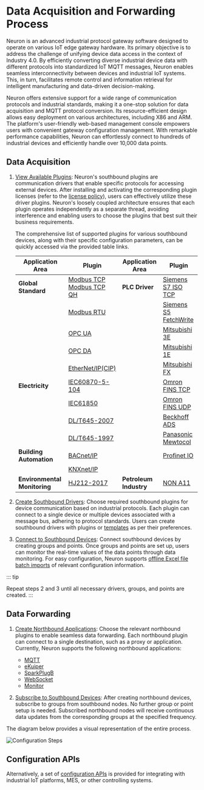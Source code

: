 # Data Acquisition and Forwarding Process

Neuron is an advanced industrial protocol gateway software designed to operate on various IoT edge gateway hardware. Its primary objective is to address the challenge of unifying device data access in the context of Industry 4.0. By efficiently converting diverse industrial device data with different protocols into standardized IoT MQTT messages, Neuron enables seamless interconnectivity between devices and industrial IoT systems. This, in turn, facilitates remote control and information retrieval for intelligent manufacturing and data-driven decision-making.

Neuron offers extensive support for a wide range of communication protocols and industrial standards, making it a one-stop solution for data acquisition and MQTT protocol conversion. Its resource-efficient design allows easy deployment on various architectures, including X86 and ARM. The platform's user-friendly web-based management console empowers users with convenient gateway configuration management. With remarkable performance capabilities, Neuron can effortlessly connect to hundreds of industrial devices and efficiently handle over 10,000 data points.

## Data Acquisition

1. [View Available Plugins](../introduction/plugin-list/plugin-list.md): Neuron's southbound plugins are communication drivers that enable specific protocols for accessing external devices. After installing and activating the corresponding plugin licenses (refer to the [license policy](../introduction/license/license-policy.md)), users can effectively utilize these driver plugins. Neuron's loosely coupled architecture ensures that each plugin operates independently as a separate thread, avoiding interference and enabling users to choose the plugins that best suit their business requirements.
   
   The comprehensive list of supported plugins for various southbound devices, along with their specific configuration parameters, can be quickly accessed via the provided table links.

   | Application Area       | Plugin                                                     | Application Area     | Plugin                                                     |
   | -------------- | ------------------------------------------------------------ | ------------ | ------------------------------------------------------------ |
   | **Global Standard**   | [Modbus TCP <br />Modbus TCP QH](./south-devices/modbus-tcp/modbus-tcp.md) | **PLC Driver** | [Siemens S7 ISO TCP](./south-devices/siemens-s7/s7.md)       |
   |                | [Modbus RTU](./south-devices/modbus-rtu/modbus-rtu.md)       |              | [Siemens S5 FetchWrite](./south-devices/siemens-fetchwrite/fetchwrite.md) |
   |                | [OPC UA](./south-devices/opc-ua/overview.md)                 |              | [Mitsubishi 3E](./south-devices/mitsubishi-3e/overview.md)   |
   |                | [OPC DA](./south-devices/opc-da/overview.md)                 |              | [Mitsubishi 1E](./south-devices/mitsubishi-1e/mitsubishi-1e.md) |
   |                | [EtherNet/IP(CIP)](./south-devices/ethernet-ip/ethernet-ip.md) |              | [Mitsubishi FX](./south-devices/mitsubishi-fx/overview.md)   |
   | **Electricity**       | [IEC60870-5-104](./south-devices/iec-104/iec-104.md)         |              | [Omron FINS TCP](./south-devices/omron-fins/omron-fins.md)   |
   |                | [IEC61850](./south-devices/iec61850/overview.md)             |              | [Omron FINS UDP](./south-devices/omron-fins/omron-fins-udp.md) |
   |                | [DL/T645-2007](./south-devices/dlt645-2007/dlt645-2007.md)   |              | [Beckhoff ADS](./south-devices/ads/ads.md)                   |
   |                | [DL/T645-1997](./south-devices/dlt645-1997/dlt645-1997.md)   |              | [Panasonic Mewtocol](./south-devices/panasonic-mewtocol/overview.md) |
   | **Building Automation** | [BACnet/IP](./south-devices/bacnet-ip/bacnet-ip.md)          |              | [Profinet IO](./south-devices/profinet/profinet.md)          |
   |                | [KNXnet/IP](./south-devices/knxnet-ip/knxnet-ip.md)          |              | <!--Allen-Bradley DF1 with doc to be added-->                |
   | **Environmental Monitoring**   | [HJ212-2017](./south-devices/hj212-2017/hj212-2017.md)       | **Petroleum Industry** | [NON A11](./south-devices/nona11/nona11.md)                  |

2. [Create Southbound Drivers](./south-devices/south-devices.md): Choose required southbound plugins for device communication based on industrial protocols. Each plugin can connect to a single device or multiple devices associated with a message bus, adhering to protocol standards. Users can create southbound drivers with plugins or [templates](./templates/templates.md) as per their preferences.

3. [Connect to Southbound Devices](./south-devices/south-devices.md#configure-data-groups-and-tags): Connect southbound devices by creating groups and points. Once groups and points are set up, users can monitor the real-time values of the data points through data monitoring. For easy configuration, Neuron supports [offline Excel file batch imports](./import-export/import-export.md) of relevant configuration information.

::: tip

Repeat steps 2 and 3 until all necessary drivers, groups, and points are created.
:::

## Data Forwarding

1. [Create Northbound Applications](./north-apps/north-apps.md): Choose the relevant northbound plugins to enable seamless data forwarding. Each northbound plugin can connect to a single destination, such as a proxy or application. Currently, Neuron supports the following northbound applications:
   - [MQTT](./north-apps/mqtt/overview.md)
   - [eKuiper](./north-apps/ekuiper/overview.md)
   - [SparkPlugB](./north-apps/sparkplugb/overview.md)
   - [WebSocket](./north-apps/websocket/websocket.md)
   - [Monitor](./north-apps/monitor/overview.md)
   
2. [Subscribe to Southbound Devices](./north-apps/north-apps.md#subscribe-to-southbound-data): After creating northbound devices, subscribe to groups from southbound nodes. No further group or point setup is needed. Subscribed northbound nodes will receive continuous data updates from the corresponding groups at the specified frequency.

The diagram below provides a visual representation of the entire process.

![Configuration Steps](./assets/config.png)


## Configuration APIs

Alternatively, a set of [configuration APIs](../api/http-api.md) is provided for integrating with industrial IoT platforms, MES, or other controlling systems.

